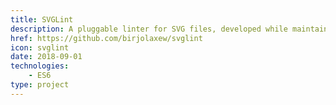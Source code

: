 ```yaml
---
title: SVGLint
description: A pluggable linter for SVG files, developed while maintaining the Simple Icons project.
href: https://github.com/birjolaxew/svglint
icon: svglint
date: 2018-09-01
technologies:
    - ES6
type: project
---
```

